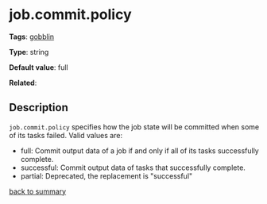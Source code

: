 # job.commit.policy

**Tags**: 
[gobblin](categories.md#gobblin-properties)

**Type**: string

**Default value**: full

**Related**:

## Description

`job.commit.policy` specifies how the job state will be committed when some of its tasks failed. Valid values are: 
- full: Commit output data of a job if and only if all of its tasks successfully complete.
- successful: Commit output data of tasks that successfully complete.
- partial: Deprecated, the replacement is "successful"

[back to summary](summary.md#essential-gobblin-core-properties)
